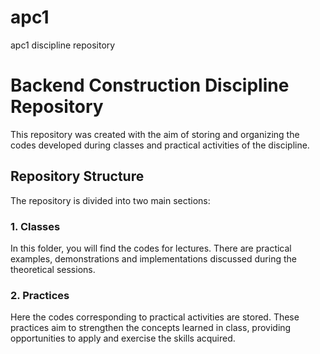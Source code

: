 # apc1
apc1 discipline repository

# Backend Construction Discipline Repository

This repository was created with the aim of storing and organizing the codes developed during classes and practical activities of the discipline.

## Repository Structure

The repository is divided into two main sections:

### 1. Classes
In this folder, you will find the codes for lectures. There are practical examples, demonstrations and implementations discussed during the theoretical sessions.

### 2. Practices
Here the codes corresponding to practical activities are stored. These practices aim to strengthen the concepts learned in class, providing opportunities to apply and exercise the skills acquired.

